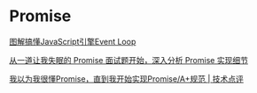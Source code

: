 # Promise


[图解搞懂JavaScript引擎Event Loop](https://juejin.cn/post/6844903553031634952)

[从一道让我失眠的 Promise 面试题开始，深入分析 Promise 实现细节](https://juejin.cn/post/6945319439772434469#heading-31)

[我以为我很懂Promise，直到我开始实现Promise/A+规范 | 技术点评](https://juejin.cn/post/6937076967283884040#heading-17)
